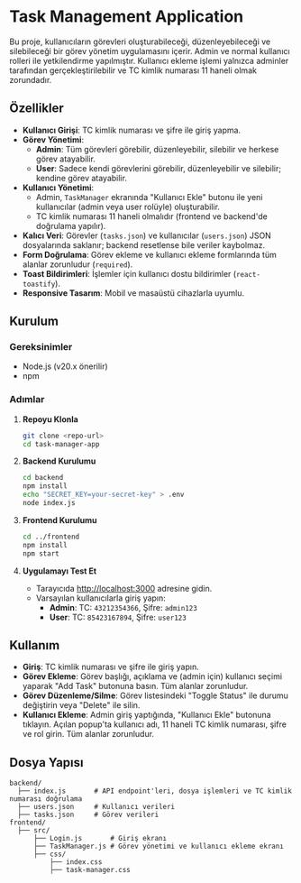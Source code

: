 # Task Management Application

Bu proje, kullanıcıların görevleri oluşturabileceği, düzenleyebileceği ve silebileceği bir görev yönetim uygulamasını içerir. Admin ve normal kullanıcı rolleri ile yetkilendirme yapılmıştır. Kullanıcı ekleme işlemi yalnızca adminler tarafından gerçekleştirilebilir ve TC kimlik numarası 11 haneli olmak zorundadır.

## Özellikler
- **Kullanıcı Girişi**: TC kimlik numarası ve şifre ile giriş yapma.
- **Görev Yönetimi**:
  - **Admin**: Tüm görevleri görebilir, düzenleyebilir, silebilir ve herkese görev atayabilir.
  - **User**: Sadece kendi görevlerini görebilir, düzenleyebilir ve silebilir; kendine görev atayabilir.
- **Kullanıcı Yönetimi**:
  - Admin, `TaskManager` ekranında "Kullanıcı Ekle" butonu ile yeni kullanıcılar (admin veya user rolüyle) oluşturabilir.
  - TC kimlik numarası 11 haneli olmalıdır (frontend ve backend'de doğrulama yapılır).
- **Kalıcı Veri**: Görevler (`tasks.json`) ve kullanıcılar (`users.json`) JSON dosyalarında saklanır; backend resetlense bile veriler kaybolmaz.
- **Form Doğrulama**: Görev ekleme ve kullanıcı ekleme formlarında tüm alanlar zorunludur (`required`).
- **Toast Bildirimleri**: İşlemler için kullanıcı dostu bildirimler (`react-toastify`).
- **Responsive Tasarım**: Mobil ve masaüstü cihazlarla uyumlu.

## Kurulum

### Gereksinimler
- Node.js (v20.x önerilir)
- npm

### Adımlar
1. **Repoyu Klonla**
   ```bash
   git clone <repo-url>
   cd task-manager-app
   ```

2. **Backend Kurulumu**
   ```bash
   cd backend
   npm install
   echo "SECRET_KEY=your-secret-key" > .env
   node index.js
   ```

3. **Frontend Kurulumu**
   ```bash
   cd ../frontend
   npm install
   npm start
   ```

4. **Uygulamayı Test Et**
   - Tarayıcıda [http://localhost:3000](http://localhost:3000) adresine gidin.
   - Varsayılan kullanıcılarla giriş yapın:
     - **Admin**: TC: `43212354366`, Şifre: `admin123`
     - **User**: TC: `85423167894`, Şifre: `user123`

## Kullanım
- **Giriş**: TC kimlik numarası ve şifre ile giriş yapın.
- **Görev Ekleme**: Görev başlığı, açıklama ve (admin için) kullanıcı seçimi yaparak "Add Task" butonuna basın. Tüm alanlar zorunludur.
- **Görev Düzenleme/Silme**: Görev listesindeki "Toggle Status" ile durumu değiştirin veya "Delete" ile silin.
- **Kullanıcı Ekleme**: Admin giriş yaptığında, "Kullanıcı Ekle" butonuna tıklayın. Açılan popup'ta kullanıcı adı, 11 haneli TC kimlik numarası, şifre ve rol girin. Tüm alanlar zorunludur.

## Dosya Yapısı
```
backend/
  ├── index.js       # API endpoint'leri, dosya işlemleri ve TC kimlik numarası doğrulama
  ├── users.json     # Kullanıcı verileri
  ├── tasks.json     # Görev verileri
frontend/
  ├── src/
      ├── Login.js       # Giriş ekranı
      ├── TaskManager.js # Görev yönetimi ve kullanıcı ekleme ekranı
      ├── css/
          ├── index.css
          ├── task-manager.css
```




